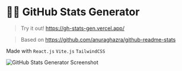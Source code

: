 # 👨‍💻 GitHub Stats Generator

> Try it out! https://gh-stats-gen.vercel.app/

> Based on https://github.com/anuraghazra/github-readme-stats

Made with `React.js` `Vite.js` `TailwindCSS`

![GitHub Stats Generator Screenshot](https://user-images.githubusercontent.com/69457996/130179918-cb232cc4-8e6d-4bd4-a259-cbc4231067c6.png)
